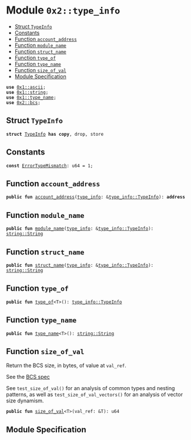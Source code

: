 
<a id="0x2_type_info"></a>

# Module `0x2::type_info`



-  [Struct `TypeInfo`](#0x2_type_info_TypeInfo)
-  [Constants](#@Constants_0)
-  [Function `account_address`](#0x2_type_info_account_address)
-  [Function `module_name`](#0x2_type_info_module_name)
-  [Function `struct_name`](#0x2_type_info_struct_name)
-  [Function `type_of`](#0x2_type_info_type_of)
-  [Function `type_name`](#0x2_type_info_type_name)
-  [Function `size_of_val`](#0x2_type_info_size_of_val)
-  [Module Specification](#@Module_Specification_1)


<pre><code><b>use</b> <a href="">0x1::ascii</a>;
<b>use</b> <a href="">0x1::string</a>;
<b>use</b> <a href="">0x1::type_name</a>;
<b>use</b> <a href="bcs.md#0x2_bcs">0x2::bcs</a>;
</code></pre>



<a id="0x2_type_info_TypeInfo"></a>

## Struct `TypeInfo`



<pre><code><b>struct</b> <a href="type_info.md#0x2_type_info_TypeInfo">TypeInfo</a> <b>has</b> <b>copy</b>, drop, store
</code></pre>



<a id="@Constants_0"></a>

## Constants


<a id="0x2_type_info_ErrorTypeMismatch"></a>



<pre><code><b>const</b> <a href="type_info.md#0x2_type_info_ErrorTypeMismatch">ErrorTypeMismatch</a>: u64 = 1;
</code></pre>



<a id="0x2_type_info_account_address"></a>

## Function `account_address`



<pre><code><b>public</b> <b>fun</b> <a href="type_info.md#0x2_type_info_account_address">account_address</a>(<a href="type_info.md#0x2_type_info">type_info</a>: &<a href="type_info.md#0x2_type_info_TypeInfo">type_info::TypeInfo</a>): <b>address</b>
</code></pre>



<a id="0x2_type_info_module_name"></a>

## Function `module_name`



<pre><code><b>public</b> <b>fun</b> <a href="type_info.md#0x2_type_info_module_name">module_name</a>(<a href="type_info.md#0x2_type_info">type_info</a>: &<a href="type_info.md#0x2_type_info_TypeInfo">type_info::TypeInfo</a>): <a href="_String">string::String</a>
</code></pre>



<a id="0x2_type_info_struct_name"></a>

## Function `struct_name`



<pre><code><b>public</b> <b>fun</b> <a href="type_info.md#0x2_type_info_struct_name">struct_name</a>(<a href="type_info.md#0x2_type_info">type_info</a>: &<a href="type_info.md#0x2_type_info_TypeInfo">type_info::TypeInfo</a>): <a href="_String">string::String</a>
</code></pre>



<a id="0x2_type_info_type_of"></a>

## Function `type_of`



<pre><code><b>public</b> <b>fun</b> <a href="type_info.md#0x2_type_info_type_of">type_of</a>&lt;T&gt;(): <a href="type_info.md#0x2_type_info_TypeInfo">type_info::TypeInfo</a>
</code></pre>



<a id="0x2_type_info_type_name"></a>

## Function `type_name`



<pre><code><b>public</b> <b>fun</b> <a href="">type_name</a>&lt;T&gt;(): <a href="_String">string::String</a>
</code></pre>



<a id="0x2_type_info_size_of_val"></a>

## Function `size_of_val`

Return the BCS size, in bytes, of value at <code>val_ref</code>.

See the [BCS spec](https://github.com/diem/bcs)

See <code>test_size_of_val()</code> for an analysis of common types and
nesting patterns, as well as <code>test_size_of_val_vectors()</code> for an
analysis of vector size dynamism.


<pre><code><b>public</b> <b>fun</b> <a href="type_info.md#0x2_type_info_size_of_val">size_of_val</a>&lt;T&gt;(val_ref: &T): u64
</code></pre>



<a id="@Module_Specification_1"></a>

## Module Specification
